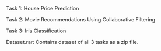 Task 1: House Price Prediction 

Task 2: Movie Recommendations Using Collaborative Filtering

Task 3: Iris Classification

Dataset.rar: Contains dataset of all 3 tasks as a zip file.
